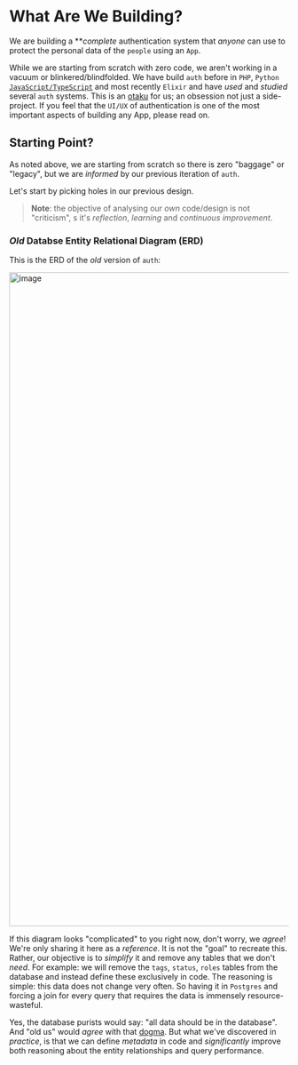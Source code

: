 # What Are We Building?

We are building a **_complete_ authentication system 
that _anyone_ can use
to protect the personal data 
of the `people` using an `App`.

While we are starting from scratch 
with zero code,
we aren't working in a vacuum 
or blinkered/blindfolded.
We have build `auth`
before in `PHP`, `Python`
[`JavaScript/TypeScript`](https://github.com/dwyl/hapi-auth-jwt2)
and most recently 
`Elixir`
and have _used_
and _studied_
several `auth` systems.
This is an 
[otaku](https://en.wiktionary.org/wiki/otaku)
for us;
an obsession
not just a side-project.
If you feel that the `UI/UX` 
of authentication is one 
of the most important aspects
of building any App,
please read on. 


## Starting Point?

As noted above,
we are starting from scratch
so there is zero "baggage" or "legacy",
but we are _informed_ by our previous iteration of `auth`. 

Let's start by picking holes in our previous design.

> **Note**: the objective of analysing our _own_ code/design
is not "criticism", s
it's _reflection_, _learning_ and _continuous improvement_. 


### _Old_ Databse Entity Relational Diagram (ERD)

This is the ERD of the _old_ version of `auth`:

<img width="1177" alt="image" src="https://user-images.githubusercontent.com/194400/218709796-0ef83fd1-7e20-4c95-8817-76598ca0f1f7.png">

If this diagram looks "complicated" to you right now,
don't worry, we _agree_! 
We're only sharing it here as a _reference_.
It is not the "goal" to recreate this.
Rather, our objective is to _simplify_ it
and remove any tables that we don't _need_.
For example: 
we will remove the 
`tags`, `status`, `roles`
tables from the database
and instead define these exclusively in code.
The reasoning is simple:
this data does not change very often.
So having it in `Postgres` and forcing
a join for every query that requires the data
is immensely resource-wasteful.

Yes, the database purists would say:
"all data should be in the database".
And "old us" would _agree_ with that
[dogma](https://en.wikipedia.org/wiki/Dogma).
But what we've discovered in _practice_,
is that we can define _metadata_
in code and _significantly_ 
improve both reasoning about the entity relationships
and query performance.
